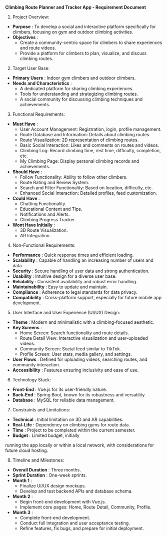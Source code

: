 **Climbing Route Planner and Tracker App - Requirement Document**

1. Project Overview:

- **Purpose** : To develop a social and interactive platform specifically for climbers, focusing on gym and outdoor climbing activities.
- **Objectives** :
  - Create a community-centric space for climbers to share experiences and route videos.
  - Provide a platform for climbers to plan, visualize, and discuss climbing routes.

2. Target User Base:

- **Primary Users** : Indoor gym climbers and outdoor climbers.
- **Needs and Characteristics** :
  - A dedicated platform for sharing climbing experiences.
  - Tools for understanding and strategizing climbing routes.
  - A social community for discussing climbing techniques and achievements.

3. Functional Requirements:

- **Must Have** :
  - User Account Management: Registration, login, profile management.
  - Route Database and Information: Details about climbing routes.
  - Route Visualization: 2D representation of climbing routes.
  - Basic Social Interaction: Likes and comments on routes and videos.
  - Climbing Log: Record climbing time, rest time, difficulty, completion, etc.
  - My Climbing Page: Display personal climbing records and achievements.
- **Should Have** :
  - Follow Functionality: Ability to follow other climbers.
  - Route Rating and Review System.
  - Search and Filter Functionality: Based on location, difficulty, etc.
  - Enhanced Social Interaction: Detailed profiles, feed customization.
- **Could Have** :
  - Chatting Functionality.
  - Educational Content and Tips.
  - Notifications and Alerts.
  - Climbing Progress Tracker.
- **Wont Have Initially** :
  - 3D Route Visualization.
  - AR Integration.

4. Non-Functional Requirements:

- **Performance** : Quick response times and efficient loading.
- **Scalability** : Capable of handling an increasing number of users and data.
- **Security** : Secure handling of user data and strong authentication.
- **Usability** : Intuitive design for a diverse user base.
- **Reliability** : Consistent availability and robust error handling.
- **Maintainability** : Easy to update and maintain.
- **Compliance** : Adherence to legal standards for data privacy.
- **Compatibility** : Cross-platform support, especially for future mobile app development.

5. User Interface and User Experience (UI/UX) Design:

- **Theme** : Modern and minimalistic with a climbing-focused aesthetic.
- **Key Screens** :
  - Home Screen: Search functionality and route details.
  - Route Detail View: Interactive visualization and user-uploaded videos.
  - Community Screen: Social feed similar to TikTok.
  - Profile Screen: User stats, media gallery, and settings.
- **User Flows** : Defined for uploading videos, searching routes, and community interaction.
- **Accessibility** : Features ensuring inclusivity and ease of use.

6. Technology Stack:

- **Front-End** : Vue.js for its user-friendly nature.
- **Back-End** : Spring Boot, known for its robustness and versatility.
- **Database** : MySQL for reliable data management.

7. Constraints and Limitations:

- **Technical** : Initial limitation on 3D and AR capabilities.
- **Real-Life** : Dependency on climbing gyms for route data.
- **Time** : Project to be completed within the current semester.
- **Budget** : Limited budget, initially

running the app locally or within a local network, with considerations for future cloud hosting.

8. Timeline and Milestones:

- **Overall Duration** : Three months.
- **Sprint Duration** : One-week sprints.
- **Month 1** :
  - Finalize UI/UX design mockups.
  - Develop and test backend APIs and database schema.
- **Month 2** :
  - Begin front-end development with Vue.js.
  - Implement core pages: Home, Route Detail, Community, Profile.
- **Month 3** :
  - Complete front-end development.
  - Conduct full integration and user acceptance testing.
  - Refine features, fix bugs, and prepare for initial deployment.
